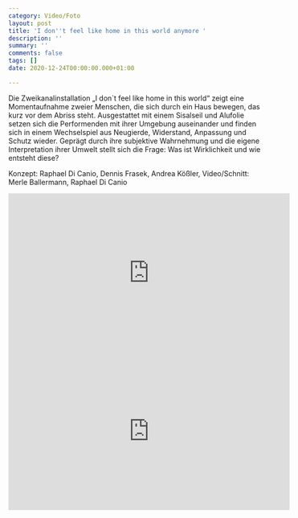 ```yaml
---
category: Video/Foto
layout: post
title: 'I don''t feel like home in this world anymore '
description: ''
summary: ''
comments: false
tags: []
date: 2020-12-24T00:00:00.000+01:00

---
```

Die Zweikanalinstallation „I don´t feel like home in this world“ zeigt eine Momentaufnahme zweier Menschen, die sich durch ein Haus bewegen, das kurz vor dem Abriss steht. Ausgestattet mit einem Sisalseil und Alufolie setzen sich die Performenden mit ihrer Umgebung auseinander und finden sich in einem Wechselspiel aus Neugierde, Widerstand, Anpassung und Schutz wieder. Geprägt durch ihre subjektive Wahrnehmung und die eigene Interpretation ihrer Umwelt stellt sich die Frage: Was ist Wirklichkeit und wie entsteht diese?

Konzept: Raphael Di Canio, Dennis Frasek, Andrea Kößler, 
Video/Schnitt: Merle Ballermann, Raphael Di Canio

<iframe width="560" height="315" src="https://www.youtube.com/embed/ssES6CFq3t0" title="YouTube video player" frameborder="0" allow="accelerometer; autoplay; clipboard-write; encrypted-media; gyroscope; picture-in-picture" allowfullscreen></iframe></br>


<iframe width="560" height="315" src="https://www.youtube.com/embed/8nMChmrj370" title="YouTube video player" frameborder="0" allow="accelerometer; autoplay; clipboard-write; encrypted-media; gyroscope; picture-in-picture" allowfullscreen></iframe>